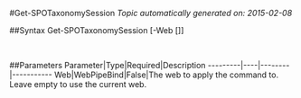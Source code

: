 #Get-SPOTaxonomySession
*Topic automatically generated on: 2015-02-08*


##Syntax
    Get-SPOTaxonomySession [-Web [<WebPipeBind>]]

&nbsp;

##Parameters
Parameter|Type|Required|Description
---------|----|--------|-----------
Web|WebPipeBind|False|The web to apply the command to. Leave empty to use the current web.
